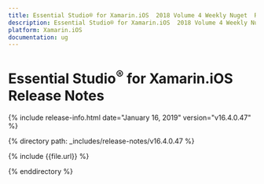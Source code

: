 ```yaml
---
title: Essential Studio® for Xamarin.iOS  2018 Volume 4 Weekly Nuget  Release Notes  
description: Essential Studio® for Xamarin.iOS  2018 Volume 4 Weekly Nuget  Release Notes  
platform: Xamarin.iOS
documentation: ug
---
```


# Essential Studio<sup>®</sup> for Xamarin.iOS  Release Notes  

{% include release-info.html date="January 16, 2019"  version="v16.4.0.47" %} 


{% directory path: _includes/release-notes/v16.4.0.47 %}

{% include {{file.url}} %}

{% enddirectory %}